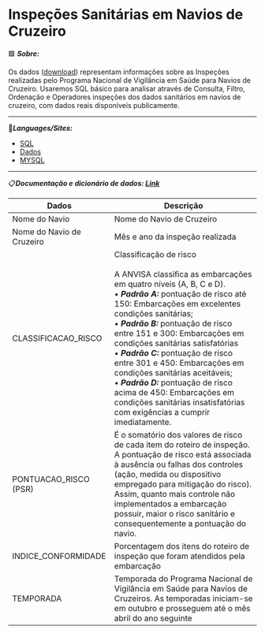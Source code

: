 # Inspeções Sanitárias em Navios de Cruzeiro

🟪 ***Sobre:*** 

Os dados ([download](https://dados.gov.br/dataset/dados-abertos-de-inspecao-em-navios-de-cruzeiro)) representam informações sobre as Inspeções realizadas pelo Programa Nacional de Vigilância em Saúde para Navios de Cruzeiro. Usaremos SQL básico para analisar através de Consulta, Filtro, Ordenação e Operadores inspeções dos dados sanitários em navios de cruzeiro, com dados reais disponíveis publicamente. 

-----------------------------------------------------------------------------------------------------------------------------

🚀***Languages/Sites:*** 

 * [SQL](https://www.microsoft.com/pt-br/sql-server/sql-server-downloads)
 * [Dados](https://dados.gov.br/dataset/dados-abertos-de-inspecao-em-navios-de-cruzeiro)
 * [MYSQL](https://www.mysql.com/)
 
 ----------------------------------------------------------------------------------------------------------------------------

📋***Documentação e dicionário de dados: [Link](https://dados.anvisa.gov.br/dados/Documentacao_e_Dicionario_de_Dados_Navios_Cruzeiro.pdf)***

Dados | Descrição |
------|-----------|
Nome do Navio | Nome do Navio de Cruzeiro
Nome do Navio de Cruzeiro | Mês e ano da inspeção realizada 
CLASSIFICACAO_RISCO       | Classificação de risco <br/><br/> A ANVISA classifica as embarcações em quatro níveis (A, B, C e D).<br/> • ***Padrão A:*** pontuação de risco até 150: Embarcações em excelentes condições sanitárias; <br/> • ***Padrão B:*** pontuação de risco entre 151 e 300: Embarcações em condições sanitárias satisfatórias <br/> • ***Padrão C:*** pontuação de risco entre 301 e 450: Embarcações em condições sanitárias aceitáveis;<br/> • ***Padrão D:*** pontuação de risco acima de 450: Embarcações em condições sanitárias insatisfatórias com exigências a cumprir imediatamente.
PONTUACAO_RISCO (PSR)     | É o somatório dos valores de risco de cada item do roteiro de inspeção. A pontuação de risco está associada à ausência ou falhas dos controles (ação, medida ou dispositivo empregado para mitigação do risco). Assim, quanto mais controle não implementados a embarcação possuir, maior o risco sanitário e consequentemente a pontuação do navio.
INDICE_CONFORMIDADE       | Porcentagem dos itens do roteiro de inspeção que foram atendidos pela embarcação
TEMPORADA                 | Temporada do Programa Nacional de Vigilância em Saúde para Navios de Cruzeiros. As temporadas iniciam-se em outubro e prosseguem até o mês abril do ano seguinte



 



